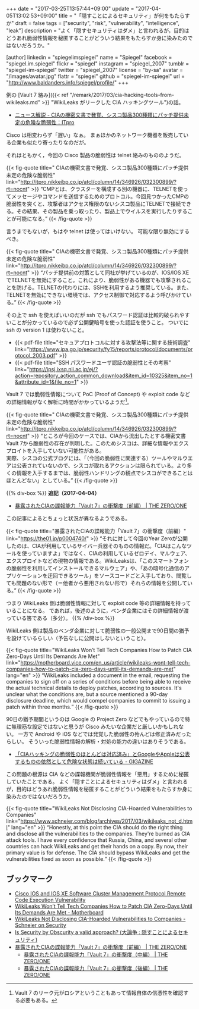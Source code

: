 +++
date = "2017-03-25T13:57:44+09:00"
update = "2017-04-05T13:02:53+09:00"
title = "「隠すことによるセキュリティ」が何をもたらすか"
draft = false
tags = ["security", "risk", "vulnerability", "intelligence", "leak"]
description = "よく「隠すセキュリティはダメ」と言われるが，目的はどうあれ脆弱性情報を秘匿することがどういう結果をもたらすか身に染みたのではないだろうか。"

[author]
  linkedin = "spiegelimspiegel"
  name = "Spiegel"
  facebook = "spiegel.im.spiegel"
  flickr = "spiegel"
  instagram = "spiegel_2007"
  tumblr = "spiegel-im-spiegel"
  twitter = "spiegel_2007"
  license = "by-sa"
  avatar = "/images/avatar.jpg"
  flattr = "spiegel"
  github = "spiegel-im-spiegel"
  url = "http://www.baldanders.info/spiegel/profile/"
+++

例の [Vault 7 絡み]({{< ref "/remark/2017/03/cia-hacking-tools-from-wikileaks.md" >}} "WikiLeaks がリークした CIA ハッキングツール")の話。

- [ニュース解説 - CIAの機密文書で発覚、シスコ製品300種類にパッチ提供未定の危険な脆弱性：ITpro](http://itpro.nikkeibp.co.jp/atcl/column/14/346926/032300899/?rt=nocnt)

Cisco は相変わらず「遅い」なぁ。
まぁほかのネットワーク機器を販売している企業も似たり寄ったりなのだが。

それはともかく，今回の Cisco 製品の脆弱性は telnet 絡みのもののようだ。

{{< fig-quote title=" CIAの機密文書で発覚、シスコ製品300種類にパッチ提供未定の危険な脆弱性" link="http://itpro.nikkeibp.co.jp/atcl/column/14/346926/032300899/?rt=nocnt" >}}
<q>CMPとは、クラスターを構成する別の機器に、TELNETを使ってメッセージやコマンドを送信するためのプロトコル。今回見つかったCMPの脆弱性を突くと、攻撃者はアクセス権限のないシスコ製品にTELNETで接続できる。その結果、その製品を乗っ取ったり、製品上でウイルスを実行したりすることが可能になる。</q>
{{< /fig-quote >}}

言うまでもないが，もはや telnet は使ってはいけない。
可能な限り無効にするべき。

{{< fig-quote title=" CIAの機密文書で発覚、シスコ製品300種類にパッチ提供未定の危険な脆弱性" link="http://itpro.nikkeibp.co.jp/atcl/column/14/346926/032300899/?rt=nocnt" >}}
<q>パッチ提供前の対策として同社が挙げているのが、IOS/IOS XEでTELNETを無効にすること。これにより、脆弱性がある機器でも攻撃されることを防げる。TELNETの代わりには、SSHを利用するよう推奨している。また、TELNETを無効にできない環境では、アクセス制御で対応するよう呼びかけている。</q>
{{< /fig-quote >}}

その上で ssh を使えばいいのだが ssh でもパスワード認証は比較的破られやすいことが分かっているので必ず公開鍵暗号を使った認証を使うこと。
ついでに ssh の version 1 は使わないこと。

- {{< pdf-file title="セキュアプロトコルに対する攻撃法等に関する技術調査" link="https://www.ipa.go.jp/security/fy15/reports/protocol/documents/protocol_2003.pdf" >}}
- {{< pdf-file title="SSH パスワードユーザ認証の脆弱性とその考察" link="https://ipsj.ixsq.nii.ac.jp/ej/?action=repository_action_common_download&item_id=10325&item_no=1&attribute_id=1&file_no=1" >}}

Vault 7 では脆弱性情報について PoC (Proof of Concept) や exploit code などの詳細情報がなく解析に時間がかかっているようだ[^r1]。

[^r1]: Vault 7 のリーク元がロシアということもあって情報自体の信憑性を確認する必要もある。

{{< fig-quote title=" CIAの機密文書で発覚、シスコ製品300種類にパッチ提供未定の危険な脆弱性" link="http://itpro.nikkeibp.co.jp/atcl/column/14/346926/032300899/?rt=nocnt" >}}
<q>ところが今回のケースでは、CIAから流出したとする機密文書Vault 7から脆弱性の存在が判明した。このためシスコは、詳細な情報やエクスプロイトを入手していない可能性がある。<br>
実際、シスコの公式ブログには、「（今回の脆弱性に関連する）ツールやマルウエアは公表されていないので、シスコが取れるアクションは限られている。より多くの情報を入手するまでは、脆弱性ハンドリングの観点でシスコができることはほとんどない」としている。</q>
{{< /fig-quote >}}

{{% div-box %}}
**追記（2017-04-04）**

- [暴露されたCIAの諜報能力「Vault 7」の衝撃度（前編） | THE ZERO/ONE](https://the01.jp/p0004740/)

この記事によるとちょっと状況が異なるようである。

{{< fig-quote title="暴露されたCIAの諜報能力「Vault 7」の衝撃度（前編）" link="https://the01.jp/p0004740/" >}}
<q>それに対して今回のYear Zeroが公開したのは、CIAが利用しているサイバー兵器そのものの情報だ。「CIAはこんなツールを使っていますよ」ではなく、CIAの利用しているゼロデイ、マルウェア、エクスプロイトなどの現物の情報である。WikiLeaksは、「このスマートフォンの脆弱性を利用してインストールできるマルウェア」や、「あの暗号化通信のアプリケーションを迂回できるツール」をソースコードごと入手しており、閲覧しても問題のない形で（＝他者から悪用されない形で）それらの情報を公開している。</q>
{{< /fig-quote >}}

つまり WikiLeaks 側は脆弱性情報に対して exploit code 等の詳細情報を持っていることになる。
であれば，後述のように，ベンダ企業にはその詳細情報が渡っている筈である（多分）。
{{% /div-box %}}

WikiLeaks 側は製品のベンダ企業に対して脆弱性の一般公開まで90日間の猶予を設けているらしい（予告なしに公開はしないということ）。

{{< fig-quote title="WikiLeaks Won’t Tell Tech Companies How to Patch CIA Zero-Days Until Its Demands Are Met" link="https://motherboard.vice.com/en_us/article/wikileaks-wont-tell-tech-companies-how-to-patch-cia-zero-days-until-its-demands-are-met" lang="en" >}}
<q>WikiLeaks included a document in the email, requesting the companies to sign off on a series of conditions before being able to receive the actual technical details to deploy patches, according to sources. It's unclear what the conditions are, but a source mentioned a 90-day disclosure deadline, which would compel companies to commit to issuing a patch within three months.</q>
{{< /fig-quote >}}

90日の猶予期間というのは Google の Project Zero などでもやっているので特に無理筋な設定ではないと思うが Cisco みたいな企業だと厳しいかもしれない。
一方で Android や iOS などでは発覚した脆弱性の殆んどは修正済みだったらしい。
そういった脆弱性情報の解析・対処の能力の違いはありそうである。

- [「CIAハッキングの脆弱性のほとんどは対応済み」とGoogleやAppleは公表するものの依然として危険な状態は続いている - GIGAZINE](http://gigazine.net/news/20170310-apple-google-treat-cia-hucking/)

この問題の根源は CIA などの諜報機関が脆弱性情報を「悪用」するために秘匿していたことである。
よく「隠すことによるセキュリティはダメ」と言われるが，目的はどうあれ脆弱性情報を秘匿することがどういう結果をもたらすか身に染みたのではないだろうか。

{{< fig-quote title="WikiLeaks Not Disclosing CIA-Hoarded Vulnerabilities to Companies" link="https://www.schneier.com/blog/archives/2017/03/wikileaks_not_d.html" lang="en" >}}
<q>Honestly, at this point the CIA should do the right thing and disclose all the vulnerabilities to the companies. They're burned as CIA attack tools. I have every confidence that Russia, China, and several other countries can hack WikiLeaks and get their hands on a copy. By now, their primary value is for defense. The CIA should bypass WikiLeaks and get the vulnerabilities fixed as soon as possible.</q>
{{< /fig-quote >}}

## ブックマーク

- [Cisco IOS and IOS XE Software Cluster Management Protocol Remote Code Execution Vulnerability](https://tools.cisco.com/security/center/content/CiscoSecurityAdvisory/cisco-sa-20170317-cmp)
- [WikiLeaks Won’t Tell Tech Companies How to Patch CIA Zero-Days Until Its Demands Are Met - Motherboard](https://motherboard.vice.com/en_us/article/wikileaks-wont-tell-tech-companies-how-to-patch-cia-zero-days-until-its-demands-are-met)
- [WikiLeaks Not Disclosing CIA-Hoarded Vulnerabilities to Companies - Schneier on Security](https://www.schneier.com/blog/archives/2017/03/wikileaks_not_d.html)
- [Is Security by Obscurity a valid approach? (大論争 : 隠すことによるセキュリティ)](https://technet.microsoft.com/ja-jp/library/2008.06.obscurity.aspx)
- [暴露されたCIAの諜報能力「Vault 7」の衝撃度（前編） | THE ZERO/ONE](https://the01.jp/p0004740/)
    - [暴露されたCIAの諜報能力「Vault 7」の衝撃度（中編） | THE ZERO/ONE](https://the01.jp/p0004753/)
    - [暴露されたCIAの諜報能力「Vault 7」の衝撃度（後編） | THE ZERO/ONE](https://the01.jp/p0004767/)
